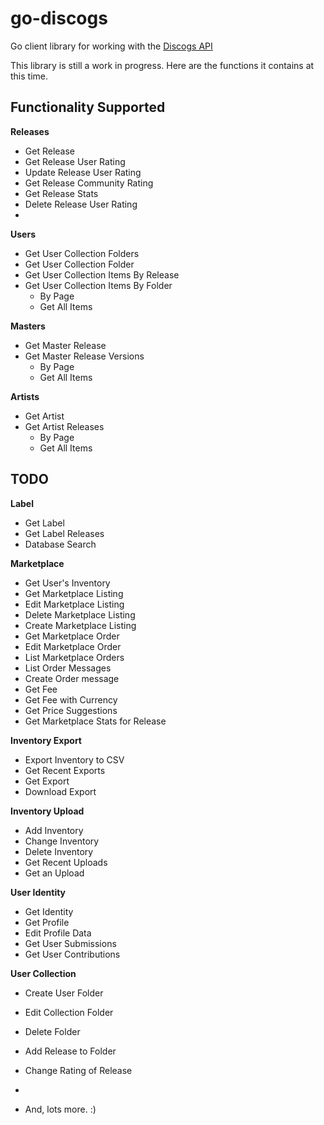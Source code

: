 # go-discogs
Go client library for working with the [Discogs API](https://www.discogs.com/developers/#)

This library is still a work in progress. Here are the functions it contains at this time. 

## Functionality Supported
**Releases**
- Get Release
- Get Release User Rating
- Update Release User Rating
- Get Release Community Rating
- Get Release Stats
- Delete Release User Rating
- 
**Users**
- Get User Collection Folders
- Get User Collection Folder
- Get User Collection Items By Release
- Get User Collection Items By Folder
    - By Page
    - Get All Items

**Masters**
- Get Master Release
- Get Master Release Versions
    - By Page
    - Get All Items

**Artists**
- Get Artist
- Get Artist Releases
    - By Page
    - Get All Items

## TODO
**Label**
- Get Label
- Get Label Releases
- Database Search

**Marketplace**
- Get User's Inventory
- Get Marketplace Listing
- Edit Marketplace Listing
- Delete Marketplace Listing
- Create Marketplace Listing
- Get Marketplace Order
- Edit Marketplace Order
- List Marketplace Orders
- List Order Messages
- Create Order message
- Get Fee
- Get Fee with Currency
- Get Price Suggestions
- Get Marketplace Stats for Release

**Inventory Export**
- Export Inventory to CSV
- Get Recent Exports
- Get Export
- Download Export

**Inventory Upload**
- Add Inventory
- Change Inventory
- Delete Inventory
- Get Recent Uploads
- Get an Upload

**User Identity**
- Get Identity
- Get Profile
- Edit Profile Data
- Get User Submissions
- Get User Contributions

**User Collection**
- Create User Folder
- Edit Collection Folder
- Delete Folder
- Add Release to Folder
- Change Rating of Release
- 

- And, lots more. :) 